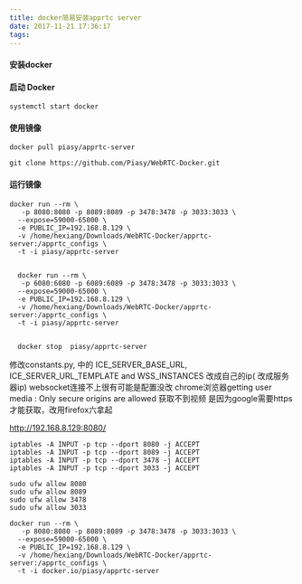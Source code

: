 ```yaml
---
title: docker简易安装apprtc server
date: 2017-11-21 17:36:17
tags:
---
```

#### 安装docker
#### 启动 Docker

```
systemctl start docker
```

#### 使用镜像

```
docker pull piasy/apprtc-server

git clone https://github.com/Piasy/WebRTC-Docker.git
```

#### 运行镜像

```
docker run --rm \
   -p 8080:8080 -p 8089:8089 -p 3478:3478 -p 3033:3033 \
  --expose=59000-65000 \
  -e PUBLIC_IP=192.168.8.129 \
  -v /home/hexiang/Downloads/WebRTC-Docker/apprtc-server:/apprtc_configs \
  -t -i piasy/apprtc-server
```

  
  

```
  
  docker run --rm \
   -p 6080:6080 -p 6089:6089 -p 3478:3478 -p 3033:3033 \
  --expose=59000-65000 \
  -e PUBLIC_IP=192.168.8.129 \
  -v /home/hexiang/Downloads/WebRTC-Docker/apprtc-server:/apprtc_configs \
  -t -i piasy/apprtc-server
  
```

```
  docker stop  piasy/apprtc-server
```

  

修改constants.py, 中的 ICE_SERVER_BASE_URL, ICE_SERVER_URL_TEMPLATE and WSS_INSTANCES 改成自己的ip(<server public IP> 改成服务器ip)
websocket连接不上很有可能是配置没改
chrome浏览器getting user media : Only secure origins are allowed 获取不到视频 是因为google需要https才能获取，改用firefox六拿起


http://192.168.8.129:8080/
  

```
iptables -A INPUT -p tcp --dport 8080 -j ACCEPT
iptables -A INPUT -p tcp --dport 8089 -j ACCEPT 
iptables -A INPUT -p tcp --dport 3478 -j ACCEPT
iptables -A INPUT -p tcp --dport 3033 -j ACCEPT
```



```
sudo ufw allow 8080
sudo ufw allow 8089
sudo ufw allow 3478
sudo ufw allow 3033
```



```
docker run --rm \
   -p 8080:8080 -p 8089:8089 -p 3478:3478 -p 3033:3033 \
  --expose=59000-65000 \
  -e PUBLIC_IP=192.168.8.129 \
  -v /home/hexiang/Downloads/WebRTC-Docker/apprtc-server:/apprtc_configs \
  -t -i docker.io/piasy/apprtc-server
```

